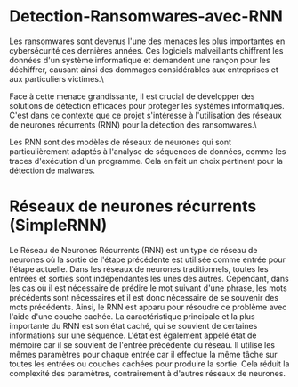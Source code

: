 # Detection-Ransomwares-avec-RNN

Les ransomwares sont devenus l'une des menaces les plus importantes en cybersécurité ces dernières années. Ces logiciels malveillants chiffrent les données d'un système informatique et demandent une rançon pour les déchiffrer, causant ainsi des dommages considérables aux entreprises et aux particuliers victimes.\\

Face à cette menace grandissante, il est crucial de développer des solutions de détection efficaces pour protéger les systèmes informatiques. C'est dans ce contexte que ce projet  s'intéresse à l'utilisation des réseaux de neurones récurrents (RNN) pour la détection des ransomwares.\\

Les RNN sont des modèles de réseaux de neurones qui sont particulièrement adaptés à l'analyse de séquences de données, comme les traces d'exécution d'un programme. Cela en fait un choix pertinent pour la détection de malwares.

# Réseaux de neurones récurrents (SimpleRNN)


Le Réseau de Neurones Récurrents (RNN) est un type de réseau de neurones où la sortie de l'étape précédente est utilisée comme entrée pour l'étape actuelle. Dans les réseaux de neurones traditionnels, toutes les entrées et sorties sont indépendantes les unes des autres. Cependant, dans les cas où il est nécessaire de prédire le mot suivant d'une phrase, les mots précédents sont nécessaires et il est donc nécessaire de se souvenir des mots précédents. Ainsi, le RNN est apparu pour résoudre ce problème avec l'aide d'une couche cachée. La caractéristique principale et la plus importante du RNN est son état caché, qui se souvient de certaines informations sur une séquence. L'état est également appelé état de mémoire car il se souvient de l'entrée précédente du réseau. Il utilise les mêmes paramètres pour chaque entrée car il effectue la même tâche sur toutes les entrées ou couches cachées pour produire la sortie. Cela réduit la complexité des paramètres, contrairement à d'autres réseaux de neurones.


